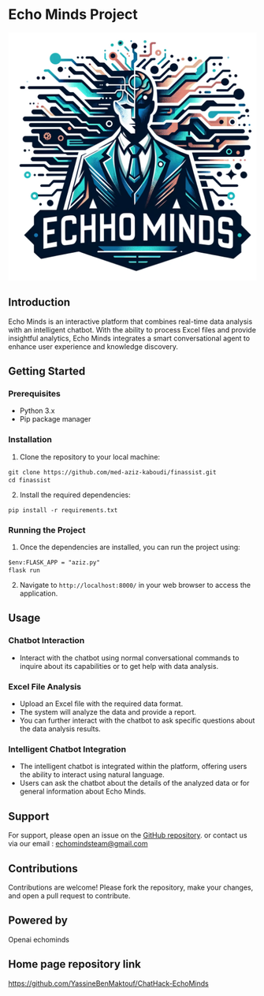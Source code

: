 
# Echo Minds Project

![Echo Minds](/static/images/echominds.png)

## Introduction
Echo Minds is an interactive platform that combines real-time data analysis with an intelligent chatbot. With the ability to process Excel files and provide insightful analytics, Echo Minds integrates a smart conversational agent to enhance user experience and knowledge discovery.

## Getting Started

### Prerequisites
- Python 3.x
- Pip package manager

### Installation

1. Clone the repository to your local machine:
```shell
git clone https://github.com/med-aziz-kaboudi/finassist.git
cd finassist
```

2. Install the required dependencies:
```shell
pip install -r requirements.txt
```

### Running the Project

1. Once the dependencies are installed, you can run the project using:
```shell
$env:FLASK_APP = "aziz.py"
flask run
```

2. Navigate to `http://localhost:8000/` in your web browser to access the application.

## Usage

### Chatbot Interaction
- Interact with the chatbot using normal conversational commands to inquire about its capabilities or to get help with data analysis.

### Excel File Analysis
- Upload an Excel file with the required data format.
- The system will analyze the data and provide a report.
- You can further interact with the chatbot to ask specific questions about the data analysis results.

### Intelligent Chatbot Integration
- The intelligent chatbot is integrated within the platform, offering users the ability to interact using natural language.
- Users can ask the chatbot about the details of the analyzed data or for general information about Echo Minds.

## Support

For support, please open an issue on the [GitHub repository](https://github.com/med-aziz-kaboudi/finassist/issues).
or contact us via our email :
echomindsteam@gmail.com

## Contributions

Contributions are welcome! Please fork the repository, make your changes, and open a pull request to contribute.


## Powered by 

Openai echominds


## Home page repository link 

https://github.com/YassineBenMaktouf/ChatHack-EchoMinds
